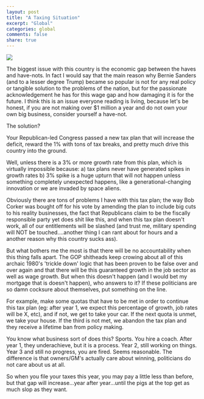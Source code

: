 ```yaml
---
layout: post
title: "A Taxing Situation"
excerpt: "Global"
categories: global
comments: false
share: true
---
```




![](http://williamskeepers.com/wp-content/uploads/2016/07/MoTaxCuts_500-1.jpg)



The biggest issue with this country is the economic gap between the haves and have-nots. In fact I would say that the main reason why Bernie Sanders (and to a lesser degree Trump) became so popular is not for any real policy or tangible solution to the problems of the nation, but for the passionate acknowledgement he has for this wage gap and how damaging it is for the future. I think this is an issue everyone reading is living, because let's be honest, if you are not making over $1 million a year and do not own your own big business, consider yourself a have-not. 


The solution?

Your Republican-led Congress passed a new tax plan that will increase the deficit, reward the 1% with tons of tax breaks, and pretty much drive this country into the ground.

Well, unless there is a 3% or more growth rate from this plan, which is virtually impossible because: a) tax plans never have generated spikes in growth rates b) 3% spike is a huge upturn that will not happen unless something completely unexpected happens, like a generational-changing innovation or we are invaded by space aliens.

Obviously there are tons of problems I have with this tax plan; the way Bob Corker was bought off for his vote by amending the plan to include big cuts to his reality businesses, the fact that Republicans claim to be the fiscally responsible party yet does shit like this, and when this tax plan doesn't work, all of our entitlements will be slashed (and trust me, military spending will NOT be touched....another thing I can rant about for hours and a another reason why this country sucks ass). 


But what bothers me the most is that there will be no accountability when this thing falls apart. The GOP shitheads keep crowing about all of this archaic 1980's 'trickle down' logic that has been proven to be false over and over again and that there will be this guaranteed growth in the job sector as well as wage growth. But when this doesn't happen (and I would bet my mortgage that is doesn't happen), who answers to it? If these politicians are so damn cocksure about themselves, put something on the line. 


For example, make some quotas that have to be met in order to continue this tax plan (eg: after year 1, we expect this percentage of growth, job rates will be X, etc), and if not, we get to take your car. If the next quota is unmet, we take your house. If the third is not met, we abandon the tax plan and they receive a lifetime ban from policy making. 


You know what business sort of does this? Sports. You hire a coach. After year 1, they underachieve, but it is a process. Year 2, still working on things. Year 3 and still no progress, you are fired. Seems reasonable. The difference is that owners/GM's actually care about winning, politicians do not care about us at all.



So when you file your taxes this year, you may pay a little less than before, but that gap will increase...year after year...until the pigs at the top get as much slop as they want.






